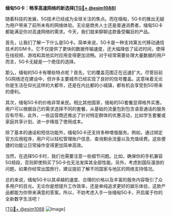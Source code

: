 **缅甸5G卡：畅享高速网络的新选择[[TG💪+ @esim1088](https://t.me/s/esim1088)]**

随着科技的发展，5G技术已经成为全球关注的焦点。而在缅甸，5G卡的推出无疑为用户带来了前所未有的网络体验。无论是商务人士还是普通消费者，缅甸5G卡都能满足你对高速网络的需求。今天，我们就来聊聊这款备受瞩目的产品。

首先，让我们了解一下什么是5G卡。简单来说，5G卡是一种支持第五代移动通信技术的SIM卡。它不仅提供了更快的数据传输速度，还大幅降低了延迟时间，使得在线视频、游戏和其他实时应用变得更加流畅。对于经常需要处理大量数据的用户而言，5G卡无疑是一个绝佳的选择。

那么，缅甸的5G卡有哪些特点呢？首先，它的覆盖范围正在迅速扩大。尽管目前5G网络还在建设中，但许多主要城市已经实现了良好的信号覆盖。这意味着无论你是生活在仰光这样的大都市，还是在内比都的小城镇，都有机会享受到5G带来的便利。

其次，缅甸5G卡的价格非常亲民。相比其他国家，缅甸的5G套餐显得格外实惠。用户可以根据自己的需求选择不同的套餐，从基础的流量包到包含语音通话的服务应有尽有。此外，一些运营商还推出了针对特定群体的优惠活动，比如学生套餐或家庭共享计划，进一步降低了使用成本。

除了基本的通话和短信功能外，缅甸5G卡还支持多种增值服务。例如，通过绑定官方应用程序，用户可以轻松管理账户信息、查询剩余流量以及充值续费。这些便捷的功能让日常操作变得更加简单高效。

当然，在选择5G卡时，我们也需要注意一些细节问题。比如，确保你的手机兼容5G频段，否则即使购买了5G卡也无法发挥其全部性能。另外，考虑到国际漫游的问题，如果你经常出国旅行，建议提前了解不同国家与地区的网络支持情况。

总的来说，缅甸5G卡以其卓越的速度、合理的价格以及丰富的服务内容吸引了众多用户的目光。无论你是想提升工作效率，还是单纯追求更好的娱乐体验，这款产品都能为你带来满意的答案。所以，不妨考虑入手一张缅甸5G卡，开启属于你的全新数字生活吧！

[[TG💪+ @esim1088](https://t.me/s/esim1088) ![Image](https://i.postimg.cc/4NQfJmqS/Snipaste-2025-05-13-00-14-12.png)]